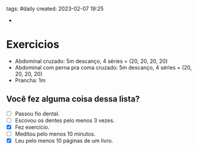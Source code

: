 tags: #daily 
created: 2023-02-07 19:25

- 

# Exercicios
- Abdominal cruzado: 5m descanço, 4 séries = (20, 20, 20, 20)
- Abdominal com perna pra coma cruzado: 5m descanço, 4 séries = (20, 20, 20, 20)
- Prancha: 1m

## Você fez alguma coisa dessa lista?
- [ ] Passou fio dental.
- [ ] Escovou os dentes pelo menos 3 vezes.
- [x] Fez exercício.
- [ ] Meditou pelo menos 10 minutos.
- [x] Leu pelo menos 10 páginas de um livro.